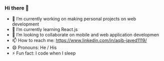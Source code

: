 ### Hi there 👋

<!--
**aqib-javed1119/aqib-javed1119** is a ✨ _special_ ✨ repository because its `README.md` (this file) appears on your GitHub profile.

Here are some ideas to get you started:

- 🔭 I’m currently working on ...
- 🌱 I’m currently learning ...
- 👯 I’m looking to collaborate on ...
- 🤔 I’m looking for help with ...
- 💬 Ask me about ...
- 📫 How to reach me: ...
- 😄 Pronouns: ...
- ⚡ Fun fact: ...
-->

- 🔭 I’m currently working on making personal projects on web development
- 🌱 I’m currently learning React.js
- 👯 I’m looking to collaborate on mobile and web application developmen
- 📫 How to reach me: https://www.linkedin.com/in/aqib-javed1119/
- 😄 Pronouns: He / His
- ⚡ Fun fact: I code when I sleep
